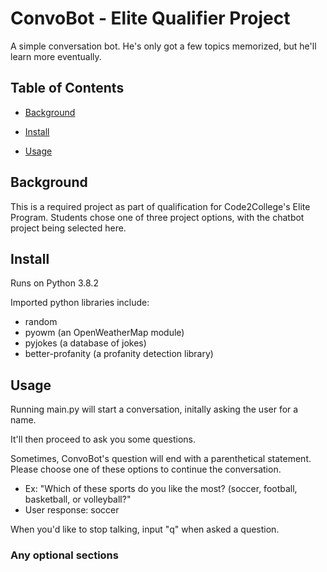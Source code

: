 # ConvoBot - Elite Qualifier Project

A simple conversation bot. He's only got a few topics memorized, but he'll learn more eventually.

## Table of Contents

- [Background](#background)

- [Install](#install)

- [Usage](#usage)

## Background

This is a required project as part of qualification for Code2College's Elite Program. Students chose one of three project options, with the chatbot project being selected here.

## Install
Runs on Python 3.8.2

Imported python libraries include:
 - random
 - pyowm (an OpenWeatherMap module)
 - pyjokes (a database of jokes)
 - better-profanity (a profanity detection library)

## Usage

Running main.py will start a conversation, initally asking the user for a name. 

It'll then proceed to ask you some questions.

Sometimes, ConvoBot's question will end with a parenthetical statement. Please choose one of these options to continue the conversation. 
 - Ex: "Which of these sports do you like the most? (soccer, football, basketball, or volleyball?"
 - User response: soccer

When you'd like to stop talking, input "q" when asked a question.

### Any optional sections
